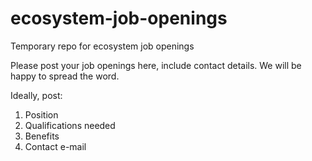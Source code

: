 # ecosystem-job-openings
Temporary repo for ecosystem job openings

Please post your job openings here, include contact details. We will be happy to spread the word.

Ideally, post:

1. Position
2. Qualifications needed
3. Benefits
4. Contact e-mail
